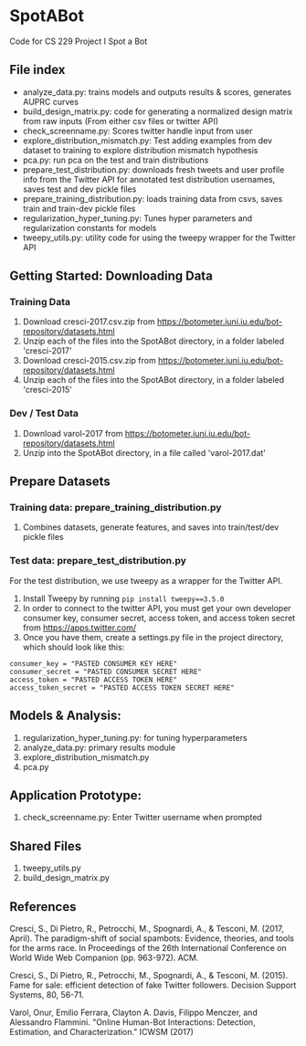 # SpotABot
Code for CS 229 Project I Spot a Bot

## File index
* analyze_data.py: trains models and outputs results & scores, generates AUPRC curves
* build_design_matrix.py: code for generating a normalized design matrix from raw inputs (From either csv files or twitter API)
* check_screenname.py: Scores twitter handle input from user
* explore_distribution_mismatch.py: Test adding examples from dev dataset to training to explore distribution mismatch hypothesis
* pca.py: run pca on the test and train distributions
* prepare_test_distribution.py:	downloads fresh tweets and user profile info from the Twitter API for annotated test distribution usernames, saves test and dev pickle files
* prepare_training_distribution.py: loads training data from csvs, saves train and train-dev pickle files
* regularization_hyper_tuning.py: Tunes hyper parameters and regularization constants for models 
* tweepy_utils.py: utility code for using the tweepy wrapper for the Twitter API

## Getting Started: Downloading Data
### Training Data
1. Download cresci-2017.csv.zip from https://botometer.iuni.iu.edu/bot-repository/datasets.html
1. Unzip each of the files into the SpotABot directory, in a folder labeled 'cresci-2017'
1. Download cresci-2015.csv.zip from https://botometer.iuni.iu.edu/bot-repository/datasets.html
1. Unzip each of the files into the SpotABot directory, in a folder labeled 'cresci-2015'

### Dev / Test Data
1. Download varol-2017 from https://botometer.iuni.iu.edu/bot-repository/datasets.html
1. Unzip into the SpotABot directory, in a file called 'varol-2017.dat'

## Prepare Datasets

### Training data: prepare_training_distribution.py
1. Combines datasets, generate features, and saves into train/test/dev pickle files

### Test data: prepare_test_distribution.py
For the test distribution, we use tweepy as a wrapper for the Twitter API.  
1. Install Tweepy by running `pip install tweepy==3.5.0`
1. In order to connect to the twitter API, you must get your own developer consumer key, consumer secret, access token, and access token secret from https://apps.twitter.com/
1. Once you have them, create a settings.py file in the project directory, which should look like this:
```
consumer_key = "PASTED CONSUMER KEY HERE"
consumer_secret = "PASTED CONSUMER SECRET HERE"
access_token = "PASTED ACCESS TOKEN HERE"
access_token_secret = "PASTED ACCESS TOKEN SECRET HERE"
```

## Models & Analysis: 
1. regularization_hyper_tuning.py: for tuning hyperparameters
1. analyze_data.py: primary results module
1. explore_distribution_mismatch.py
1. pca.py

## Application Prototype:
1. check_screenname.py: Enter Twitter username when prompted

## Shared Files
1. tweepy_utils.py
1. build_design_matrix.py

## References
Cresci, S., Di Pietro, R., Petrocchi, M., Spognardi, A., & Tesconi, M. (2017, April). The paradigm-shift of social spambots: Evidence, theories, and tools for the arms race. In Proceedings of the 26th International Conference on World Wide Web Companion (pp. 963-972). ACM.

Cresci, S., Di Pietro, R., Petrocchi, M., Spognardi, A., & Tesconi, M. (2015). Fame for sale: efficient detection of fake Twitter followers. Decision Support Systems, 80, 56-71.

Varol, Onur, Emilio Ferrara, Clayton A. Davis, Filippo Menczer, and Alessandro Flammini. "Online Human-Bot Interactions: Detection, Estimation, and Characterization." ICWSM (2017)



